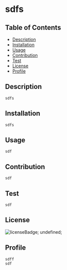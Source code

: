 # sdfs

## Table of Contents
- [Description](#Description)
- [Installation](#Installation)
- [Usage](#Usage)
- [Contribution](#Contribution)
- [Test](#Test)
- [License](#License)
- [Profile](#Profile)

## Description

    sdfs

## Installation

    sdfs

## Usage

    sdf

## Contribution

    sdf

## Test

    sdf

## License

![licenseBadge](https://img.shields.io/badge/License-Apache-2.0-blue);
undefined;

## Profile

    sdff
    sdf
